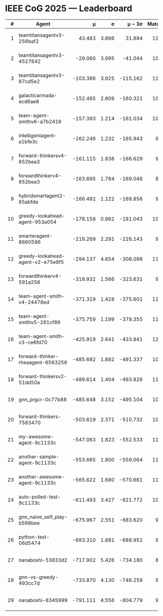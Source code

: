 # IEEE CoG 2025 — Leaderboard

| # | Agent | μ | σ | μ − 3σ | Matches | Updated |
|---:|---|---:|---:|---:|---:|---|
| 1 | teamtitansagentv3-256baf2 | 43.483 | 3.866 | 31.884 | 11420 | 2025-08-21 08:13 |
| 2 | teamtitansagentv3-4527642 | -29.060 | 3.995 | -41.044 | 10614 | 2025-08-21 08:13 |
| 3 | teamtitansagentv3-87cd5e2 | -103.386 | 3.925 | -115.162 | 11966 | 2025-08-21 08:13 |
| 4 | galacticarmada-ecd6ae8 | -152.495 | 2.609 | -160.321 | 10780 | 2025-08-21 08:13 |
| 5 | team-agent-smithv6-a7b2416 | -157.393 | 1.214 | -161.034 | 10800 | 2025-08-21 08:13 |
| 6 | intelligentagent-a1bfe3c | -162.246 | 1.232 | -165.943 | 9290 | 2025-08-21 08:13 |
| 7 | forward-thinkersv4-852bea3 | -161.115 | 1.838 | -166.629 | 9041 | 2025-08-21 08:13 |
| 8 | forwardthinkerv4-852bea3 | -163.695 | 1.784 | -169.046 | 8966 | 2025-08-21 08:13 |
| 9 | hybridsmartagent2-85abfda | -166.492 | 1.122 | -169.858 | 9887 | 2025-08-21 08:13 |
| 10 | greedy-lookahead-agent-953a054 | -178.158 | 0.962 | -181.043 | 10798 | 2025-08-21 08:13 |
| 11 | smarteragent-8660586 | -219.269 | 2.291 | -226.143 | 9704 | 2025-08-21 08:13 |
| 12 | greedy-lookahead-agent-v2-e75e8f5 | -294.137 | 4.654 | -308.098 | 11158 | 2025-08-21 08:13 |
| 13 | forwardthinkerv4-591a256 | -318.932 | 1.566 | -323.631 | 9518 | 2025-08-21 08:13 |
| 14 | team-agent-smith-v4-24478ed | -371.319 | 1.428 | -375.601 | 11802 | 2025-08-21 08:13 |
| 15 | team-agent-smithv5-281cf89 | -375.759 | 1.199 | -379.355 | 11680 | 2025-08-21 08:13 |
| 16 | team-agent-smith-v3-ce6fd70 | -425.919 | 2.641 | -433.841 | 12382 | 2025-08-21 08:13 |
| 17 | forward-thinker-rheaagent-6563256 | -485.692 | 1.882 | -491.337 | 10754 | 2025-08-21 08:13 |
| 18 | forward-thinkersv2-51dd50a | -489.614 | 1.404 | -493.826 | 11234 | 2025-08-21 08:13 |
| 19 | gnn_prgcr-0c77b88 | -485.648 | 3.152 | -495.104 | 10150 | 2025-08-21 08:13 |
| 20 | forward-thinkers-7583470 | -503.619 | 2.371 | -510.732 | 10520 | 2025-08-21 08:13 |
| 21 | my-awesome-agent-9c1133c | -547.063 | 1.823 | -552.533 | 11400 | 2025-08-21 08:13 |
| 22 | another-sample-agent-9c1133c | -553.665 | 1.800 | -559.064 | 11080 | 2025-08-21 08:13 |
| 23 | another-awesome-agent-9c1133c | -565.622 | 1.680 | -570.661 | 11720 | 2025-08-21 08:13 |
| 24 | auto-polled-test-9c1133c | -611.493 | 3.427 | -621.772 | 10640 | 2025-08-21 08:13 |
| 25 | gnn_naive_self_play-b568bee | -675.967 | 2.551 | -683.620 | 9080 | 2025-08-21 08:13 |
| 26 | python-test-06d5474 | -683.310 | 1.881 | -688.952 | 9230 | 2025-08-21 08:13 |
| 27 | nanaboshi-53833d2 | -717.902 | 5.426 | -734.180 | 8670 | 2025-08-21 08:13 |
| 28 | gnn-vs-greedy-493cc7d | -733.870 | 4.130 | -746.259 | 9020 | 2025-08-21 08:13 |
| 29 | nanaboshi-8345999 | -791.111 | 4.556 | -804.779 | 9390 | 2025-08-21 08:13 |
